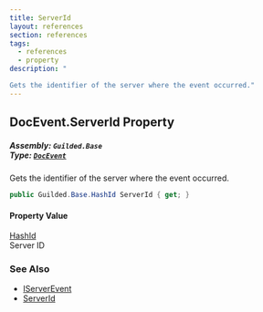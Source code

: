 ```yaml
---
title: ServerId
layout: references
section: references
tags:
  - references
  - property
description: "

Gets the identifier of the server where the event occurred."
---
```


## DocEvent.ServerId Property
##### **Assembly:** `Guilded.Base`<br/>**Type:** [`DocEvent`](DocEvent 'Guilded.Base.Events.DocEvent')

Gets the identifier of the server where the event occurred.

```csharp
public Guilded.Base.HashId ServerId { get; }
```

#### Property Value
[HashId](HashId 'Guilded.Base.HashId')  
Server ID

### See Also
- [IServerEvent](IServerEvent 'Guilded.Base.Events.IServerEvent')
- [ServerId](MessageEvent_T_.ServerId 'Guilded.Base.Events.MessageEvent<T>.ServerId')